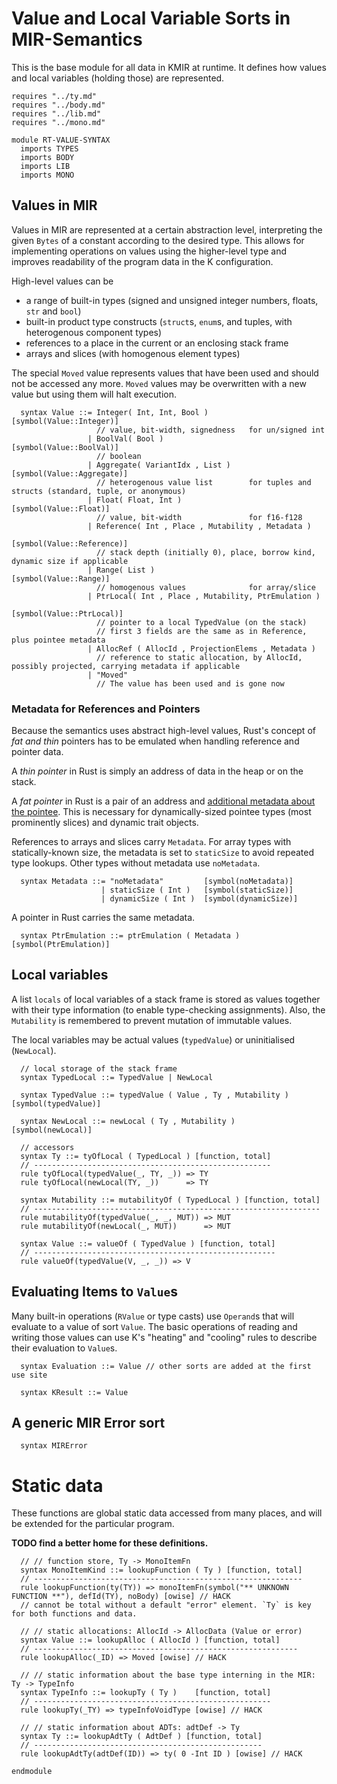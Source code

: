 # Value and Local Variable Sorts in MIR-Semantics

This is the base module for all data in KMIR at runtime. It defines how values and local variables (holding those) are represented.

```k
requires "../ty.md"
requires "../body.md"
requires "../lib.md"
requires "../mono.md"

module RT-VALUE-SYNTAX
  imports TYPES
  imports BODY
  imports LIB
  imports MONO
```

## Values in MIR

Values in MIR are represented at a certain abstraction level, interpreting the given `Bytes` of a constant according to the desired type. This allows for implementing operations on values using the higher-level type and improves readability of the program data in the K configuration.

High-level values can be
- a range of built-in types (signed and unsigned integer numbers, floats, `str` and `bool`)
- built-in product type constructs (`struct`s, `enum`s, and tuples, with heterogenous component types)
- references to a place in the current or an enclosing stack frame
- arrays and slices (with homogenous element types)

The special `Moved` value represents values that have been used and should not be accessed any more.
`Moved` values may be overwritten with a new value but using them will halt execution.

```k
  syntax Value ::= Integer( Int, Int, Bool )              [symbol(Value::Integer)]
                   // value, bit-width, signedness   for un/signed int
                 | BoolVal( Bool )                        [symbol(Value::BoolVal)]
                   // boolean
                 | Aggregate( VariantIdx , List )         [symbol(Value::Aggregate)]
                   // heterogenous value list        for tuples and structs (standard, tuple, or anonymous)
                 | Float( Float, Int )                    [symbol(Value::Float)]
                   // value, bit-width               for f16-f128
                 | Reference( Int , Place , Mutability , Metadata )
                                                          [symbol(Value::Reference)]
                   // stack depth (initially 0), place, borrow kind, dynamic size if applicable
                 | Range( List )                          [symbol(Value::Range)]
                   // homogenous values              for array/slice
                 | PtrLocal( Int , Place , Mutability, PtrEmulation )
                                                          [symbol(Value::PtrLocal)]
                   // pointer to a local TypedValue (on the stack)
                   // first 3 fields are the same as in Reference, plus pointee metadata
                 | AllocRef ( AllocId , ProjectionElems , Metadata )
                   // reference to static allocation, by AllocId, possibly projected, carrying metadata if applicable
                 | "Moved"
                   // The value has been used and is gone now
```

### Metadata for References and Pointers

Because the semantics uses abstract high-level values, Rust's concept of _fat and thin_
pointers has to be emulated when handling reference and pointer data.

A _thin pointer_ in Rust is simply an address of data in the heap or on the stack.

A _fat pointer_ in Rust is a pair of an address and [additional metadata about the pointee](https://doc.rust-lang.org/std/ptr/trait.Pointee.html#associatedtype.Metadata).
This is necessary for dynamically-sized pointee types (most prominently slices) and dynamic trait objects.

References to arrays and slices carry `Metadata`.
For array types with statically-known size, the metadata is set to `staticSize` to avoid repeated type lookups.
Other types without metadata use `noMetadata`.

```k
  syntax Metadata ::= "noMetadata"         [symbol(noMetadata)]
                    | staticSize ( Int )   [symbol(staticSize)]
                    | dynamicSize ( Int )  [symbol(dynamicSize)]
```

A pointer in Rust carries the same metadata.


```k
  syntax PtrEmulation ::= ptrEmulation ( Metadata ) [symbol(PtrEmulation)]
```

## Local variables

A list `locals` of local variables of a stack frame is stored as values together
with their type information (to enable type-checking assignments). Also, the
`Mutability` is remembered to prevent mutation of immutable values.

The local variables may be actual values (`typedValue`) or uninitialised (`NewLocal`).

```k
  // local storage of the stack frame
  syntax TypedLocal ::= TypedValue | NewLocal

  syntax TypedValue ::= typedValue ( Value , Ty , Mutability ) [symbol(typedValue)]

  syntax NewLocal ::= newLocal ( Ty , Mutability )             [symbol(newLocal)]

  // accessors
  syntax Ty ::= tyOfLocal ( TypedLocal ) [function, total]
  // -----------------------------------------------------
  rule tyOfLocal(typedValue(_, TY, _)) => TY
  rule tyOfLocal(newLocal(TY, _))      => TY

  syntax Mutability ::= mutabilityOf ( TypedLocal ) [function, total]
  // ----------------------------------------------------------------
  rule mutabilityOf(typedValue(_, _, MUT)) => MUT
  rule mutabilityOf(newLocal(_, MUT))      => MUT

  syntax Value ::= valueOf ( TypedValue ) [function, total]
  // ------------------------------------------------------
  rule valueOf(typedValue(V, _, _)) => V
```

## Evaluating Items to `Value`s

Many built-in operations (`RValue` or type casts) use `Operand`s that will evaluate to a value of sort `Value`.
The basic operations of reading and writing those values can use K's "heating" and "cooling" rules to describe their evaluation to `Value`s.

```k
  syntax Evaluation ::= Value // other sorts are added at the first use site

  syntax KResult ::= Value
```

## A generic MIR Error sort

```k
  syntax MIRError

```

# Static data

These functions are global static data  accessed from many places, and will be extended for the particular program.

**TODO find a better home for these definitions.**

```k
  // // function store, Ty -> MonoItemFn
  syntax MonoItemKind ::= lookupFunction ( Ty ) [function, total]
  // ------------------------------------------------------------
  rule lookupFunction(ty(TY)) => monoItemFn(symbol("** UNKNOWN FUNCTION **"), defId(TY), noBody) [owise] // HACK
  // cannot be total without a default "error" element. `Ty` is key for both functions and data.

  // // static allocations: AllocId -> AllocData (Value or error)
  syntax Value ::= lookupAlloc ( AllocId ) [function, total]
  // -----------------------------------------------------------
  rule lookupAlloc(_ID) => Moved [owise] // HACK

  // // static information about the base type interning in the MIR: Ty -> TypeInfo
  syntax TypeInfo ::= lookupTy ( Ty )    [function, total]
  // -----------------------------------------------------
  rule lookupTy(_TY) => typeInfoVoidType [owise] // HACK

  // // static information about ADTs: adtDef -> Ty
  syntax Ty ::= lookupAdtTy ( AdtDef ) [function, total]
  // ---------------------------------------------------
  rule lookupAdtTy(adtDef(ID)) => ty( 0 -Int ID ) [owise] // HACK
```

```k
endmodule
```
